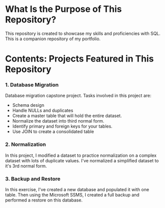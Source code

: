 # What Is the Purpose of This Repository? 

 This repository is created to showcase my skills and proficiencies with SQL. This is a companion repository of my portfolio. 

# Contents: Projects Featured in This Repository

### 1. Database Migration

Database migration capstone project. Tasks involved in this project are:

- Schema design
- Handle NULLs and duplicates
- Create a master table that will hold the entire dataset.
- Normalize the dataset into third normal form.
- Identify primary and foreign keys for your tables.
- Use JOIN to create a consolidated table

### 2. Normalization

In this project, I modified a dataset to practice normalization on a complex dataset with lots of duplicate values. I've normalized a simplified dataset to it's 3rd normal form. 

### 3. Backup and Restore

In this exercise, I've created a new database and  populated it with one table. Then using the Microsoft SSMS, I created a full backup and performed a restore on this database.